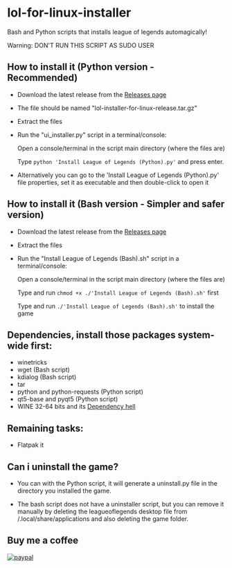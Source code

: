 # lol-for-linux-installer
Bash and Python scripts that installs league of legends automagically!

Warning: DON'T RUN THIS SCRIPT AS SUDO USER

## How to install it (Python version - Recommended)
- Download the latest release from the [Releases page](https://github.com/kassindornelles/lol-for-linux-bash-installer/releases)
- The file should be named "lol-installer-for-linux-release.tar.gz"
- Extract the files
- Run the "ui_installer.py" script in a terminal/console:

  Open a console/terminal in the script main directory (where the files are)

  Type `python 'Install League of Legends (Python).py'` and press enter.
  
- Alternatively you can go to the 'Install League of Legends (Python).py' file properties, set it as executable and then double-click to open it

## How to install it (Bash version - Simpler and safer version)
- Download the latest release from the [Releases page](https://github.com/kassindornelles/lol-for-linux-bash-installer/releases)
- Extract the files
- Run the "Install League of Legends (Bash).sh" script in a terminal/console:

   Open a console/terminal in the script main directory (where the files are)

   Type and run ```chmod +x ./'Install League of Legends (Bash).sh'``` first
   
   Type and run `./'Install League of Legends (Bash).sh'` to install the game


## Dependencies, install those packages system-wide first:
- winetricks
- wget (Bash script)
- kdialog (Bash script)
- tar
- python and python-requests (Python script)
- qt5-base and pyqt5 (Python script)
- WINE 32-64 bits and its [Dependency hell](https://www.gloriouseggroll.tv/how-to-get-out-of-wine-dependency-hell/)

## Remaining tasks:
- Flatpak it

## Can i uninstall the game?
- You can with the Python script, it will generate a uninstall.py file in the directory you installed the game.

- The bash script does not have a uninstaller script, but you can remove it manually by deleting the leagueoflegends desktop file from /.local/share/applications and also deleting the game folder.

## Buy me a coffee
[![paypal](https://www.paypalobjects.com/en_US/i/btn/btn_donateCC_LG.gif)](https://www.paypal.com/donate/?hosted_button_id=9D3JQM8NAYS98)
